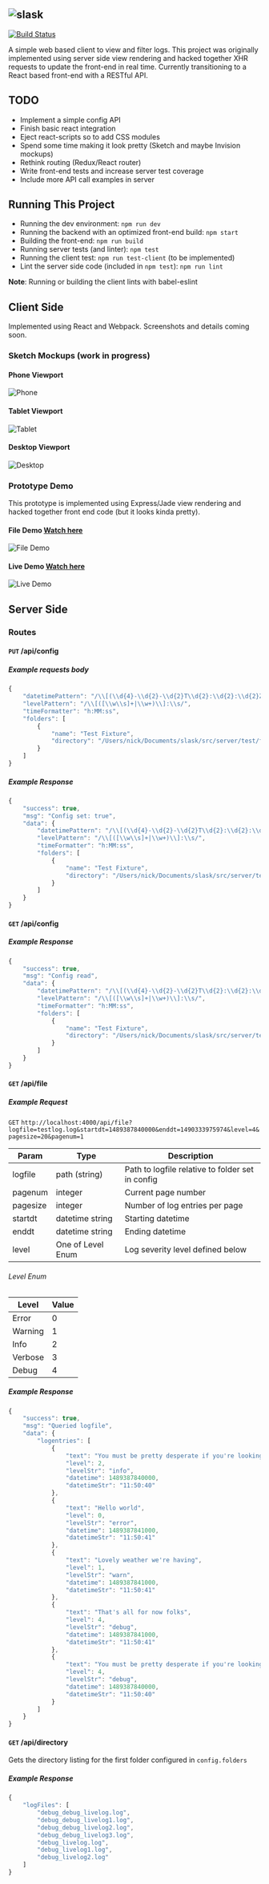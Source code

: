 ![slask](/images/slask.png)
---
[![Build Status](https://travis-ci.org/nvandoorn/slask.svg?branch=master)](https://travis-ci.org/nvandoorn/slask)

A simple web based client to view and filter logs. This project was originally implemented using server side view rendering and hacked together XHR requests to update the front-end in real time. Currently transitioning to a React based front-end with a RESTful API.

## TODO
- Implement a simple config API
- Finish basic react integration
- Eject react-scripts so to add CSS modules
- Spend some time making it look pretty (Sketch and maybe Invision mockups)
- Rethink routing (Redux/React router)
- Write front-end tests and increase server test coverage
- Include more API call examples in server

## Running This Project
- Running the dev environment: `npm run dev`
- Running the backend with an optimized front-end build: `npm start`
- Building the front-end: `npm run build`
- Running server tests (and linter): `npm test`
- Running the client test: `npm run test-client` (to be implemented)
- Lint the server side code (included in `npm test`): `npm run lint`

**Note**: Running or building the client lints with babel-eslint

## Client Side
Implemented using React and Webpack. Screenshots and details coming soon.

### Sketch Mockups (work in progress)

#### Phone Viewport
![Phone](/mockup/phone.png?raw=true&dt=18  "Phone")

#### Tablet Viewport
![Tablet](/mockup/tablet.png?raw=true&dt=18  "Tablet")

#### Desktop Viewport
![Desktop](/mockup/desktop.png?raw=true&dt=18 "Desktop")

### Prototype Demo
This prototype is implemented using Express/Jade view rendering and hacked together front end code (but it looks kinda pretty).

#### File Demo [Watch here](https://www.youtube.com/watch?v=JDvBDKce0lI)
![File Demo](/images/file.png?raw=true "File Demo")


#### Live Demo [Watch here](https://www.youtube.com/watch?v=iQANjRNFcqE)
![Live Demo](/images/live.png?raw=true "Live Demo")

## Server Side

### Routes

#### `PUT` /api/config

##### Example requests body
```javascript
{
	"datetimePattern": "/\\[(\\d{4}-\\d{2}-\\d{2}T\\d{2}:\\d{2}:\\d{2}Z)\\]/",
	"levelPattern": "/\\[([\\w\\s]+|\\w+)\\]:\\s/",
	"timeFormatter": "h:MM:ss",
	"folders": [
		{
			"name": "Test Fixture",
			"directory": "/Users/nick/Documents/slask/src/server/test/fixtures"
		}
	]
}
```

##### Example Response
```javascript
{
	"success": true,
	"msg": "Config set: true",
	"data": {
		"datetimePattern": "/\\[(\\d{4}-\\d{2}-\\d{2}T\\d{2}:\\d{2}:\\d{2}Z)\\]/",
		"levelPattern": "/\\[([\\w\\s]+|\\w+)\\]:\\s/",
		"timeFormatter": "h:MM:ss",
		"folders": [
			{
				"name": "Test Fixture",
				"directory": "/Users/nick/Documents/slask/src/server/test/fixtures"
			}
		]
	}
}
```

#### `GET` /api/config

##### Example Response
```javascript
{
	"success": true,
	"msg": "Config read",
	"data": {
		"datetimePattern": "/\\[(\\d{4}-\\d{2}-\\d{2}T\\d{2}:\\d{2}:\\d{2}Z)\\]/",
		"levelPattern": "/\\[([\\w\\s]+|\\w+)\\]:\\s/",
		"timeFormatter": "h:MM:ss",
		"folders": [
			{
				"name": "Test Fixture",
				"directory": "/Users/nick/Documents/slask/src/server/test/fixtures"
			}
		]
	}
}
```
#### `GET` /api/file

##### Example Request

`GET` `http://localhost:4000/api/file?logfile=testlog.log&startdt=1489387840000&enddt=1490333975974&level=4&pagesize=20&pagenum=1`

|  Param   |       Type        |                   Description                    |
| -------- | ----------------- | ------------------------------------------------ |
| logfile  | path (string)     | Path to logfile relative to folder set in config |
| pagenum  | integer           | Current page number                             |
| pagesize | integer           | Number of log entries per page                   |
| startdt  | datetime string   | Starting datetime                                |
| enddt    | datetime string   | Ending datetime                                  |
| level    | One of Level Enum | Log severity level defined below                 |

###### Level Enum

|  Level  | Value |
| ------- | ----- |
| Error   | 0     |
| Warning | 1     |
| Info    | 2     |
| Verbose | 3     |
| Debug   | 4     |

##### Example Response
```javascript
{
	"success": true,
	"msg": "Queried logfile",
	"data": {
		"logentries": [
			{
				"text": "You must be pretty desperate if you're looking at the logs",
				"level": 2,
				"levelStr": "info",
				"datetime": 1489387840000,
				"datetimeStr": "11:50:40"
			},
			{
				"text": "Hello world",
				"level": 0,
				"levelStr": "error",
				"datetime": 1489387841000,
				"datetimeStr": "11:50:41"
			},
			{
				"text": "Lovely weather we're having",
				"level": 1,
				"levelStr": "warn",
				"datetime": 1489387841000,
				"datetimeStr": "11:50:41"
			},
			{
				"text": "That's all for now folks",
				"level": 4,
				"levelStr": "debug",
				"datetime": 1489387841000,
				"datetimeStr": "11:50:41"
			},
			{
				"text": "You must be pretty desperate if you're looking at the logs",
				"level": 4,
				"levelStr": "debug",
				"datetime": 1489387840000,
				"datetimeStr": "11:50:40"
			}
		]
	}
}
```

#### `GET` /api/directory

Gets the directory listing for the first folder configured in `config.folders`

##### Example Response
```javascript
{
	"logFiles": [
		"debug_debug_livelog.log",
		"debug_debug_livelog1.log",
		"debug_debug_livelog2.log",
		"debug_debug_livelog3.log",
		"debug_livelog.log",
		"debug_livelog1.log",
		"debug_livelog2.log"
	]
}
```
